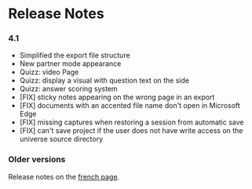 
# Release Notes

### 4.1

- Simplified the export file structure
- New partner mode appearance
- Quizz: video Page
- Quizz: display a visual with question text on the side
- Quizz: answer scoring system
- [FIX] sticky notes appearing on the wrong page in an export 
- [FIX] documents with an accented file name don't open in Microsoft Edge
- [FIX] missing captures when restoring a session from automatic save
- [FIX] can't save project if the user does not have write access on the universe source directory


### Older versions

Release notes on the [french page](../fr/version_history.md).
